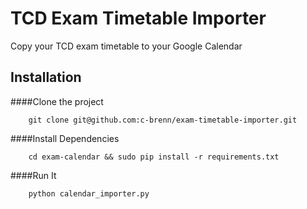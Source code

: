 TCD Exam Timetable Importer
============

Copy your TCD exam timetable to your Google Calendar

## Installation

####Clone the project
```
    git clone git@github.com:c-brenn/exam-timetable-importer.git
```
####Install Dependencies
```
    cd exam-calendar && sudo pip install -r requirements.txt
```
####Run It
```   
    python calendar_importer.py
```